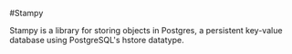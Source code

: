 #Stampy

Stampy is a library for storing objects in Postgres, a persistent key-value database using PostgreSQL's hstore datatype.
